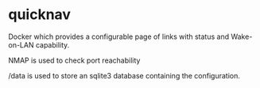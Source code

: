 # quicknav
Docker which provides a configurable page of links with status and Wake-on-LAN capability.

NMAP is used to check port reachability

/data is used to store an sqlite3 database containing the configuration.
